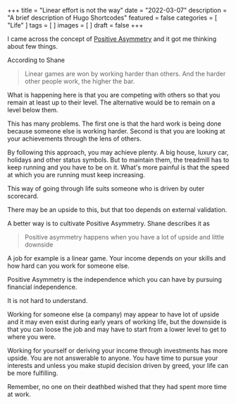 +++
title = "Linear effort is not the way"
date = "2022-03-07"
description = "A brief description of Hugo Shortcodes"
featured = false
categories = [
  "Life"
]
tags = [
]
images = [
]
draft = false
+++

I came across the concept of [Positive Asymmetry](https://fs.blog/brain-food/march-6-2022/) and it got me thinking about few things.

According to Shane

> Linear games are won by working harder than others. And the harder other people work, the higher the bar.

What is happening here is that you are competing with others so that you remain at least up to their level. The alternative would be to remain on a level below them.

This has many problems. The first one is that the hard work is being done because someone else is working harder. Second is that you are looking at your achievements through the lens of others.

By following this approach, you may achieve plenty. A big house, luxury car, holidays and other status symbols. But to maintain them, the treadmill has to keep running and you have to be on it. What's more painful is that the speed at which you are running must keep increasing.

This way of going through life suits someone who is driven by outer scorecard.

There may be an upside to this, but that too depends on external validation.

A better way is to cultivate Positive Asymmetry. Shane describes it as

> Positive asymmetry happens when you have a lot of upside and little downside

A job for example is a linear game. Your income depends on your skills and how hard can you work for someone else.

Positive Asymmetry is the independence which you can have by pursuing financial independence.

It is not hard to understand.

Working for someone else (a company) may appear to have lot of upside and it may even exist during early years of working life, but the downside is that you can loose the job and may have to start from a lower level to get to where you were.

Working for yourself or deriving your income through investments has more upside. You are not answerable to anyone. You have time to pursue your interests and unless you make stupid decision driven by greed, your life can be more fulfilling.

Remember, no one on their deathbed wished that they had spent more time at work.

